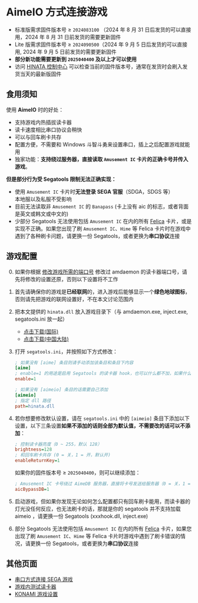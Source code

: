 # AimeIO 方式连接游戏

* 标准版需求固件版本号 ≥ `2024083100` （2024 年 8 月 31 日后发货的可以直接用，2024 年 8 月 31 日前发货的需要更新固件
* Lite 版需求固件版本号 ≥ `2024090500`（2024 年 9 月 5 日后发货的可以直接用, 2024 年 9 月 5 日前发货的需要更新固件
* **部分新功能需要更新到 `2025040400` 及以上才可以使用**
* 访问 [HINATA 控制中心](https://cc.neri.moe) 可以检查当前的固件版本号，通常在发货时会刷入发货当天的最新版固件


## 食用须知
使用 **AimeIO** 时的好处：
* 支持游戏内热插拔读卡器
* 读卡速度相比串口协议会稍快
* 可以与回车刷卡共存
* 配置方便，不需要和 Windows 斗智斗勇来设置串口，插上之后配置游戏就能用
* 独家功能：**支持绕过服务器，直接读取 `Amusement IC` 卡片的正确卡号并传入游戏**。

**但是部分行为受 Segatools 限制无法正确实现：**
* 使用 `Amusement IC` 卡片时**无法登录 SEGA 官服**（SDGA，SDGS 等）  
本地服以及私服不受影响
* 目前无法读取非 `Amusement IC` 的 `Banapass` (卡上没有 aic 的标志，或者背面是英文或韩文或中文的)
* 少部分 Segatools 无法使用包括 `Amusement IC` 在内的所有 [Felica](https://zh.wikipedia.org/wiki/FeliCa) 卡片，或是实现不正确。如果您出现了刷 `Amusement IC`、`Hime` 等 Felica 卡片时在游戏中遇到了各种刷卡问题，请更换一份 Segatools，或者更换为**串口协议**连接

## 游戏配置
0. 如果你根据 [修改游戏所需的端口号](com_port.md) 修改过 amdaemon 的读卡器端口号，请先将修改的设置还原，否则以下设置将不工作
1. 首先请确保你的游戏是**已经联网**的，进入游戏后能够显示一个**绿色地球图标**，否则请先把游戏的联网设置好，不在本文讨论范围内
2. 把本文提供的 `hinata.dll` 放入游戏目录下（与 amdaemon.exe, inject.exe, segatools.ini 放一起）   
   * [点击下载(国际)](https://github.com/nerimoe/hinata-neo-pub/raw/refs/heads/master/hinata.dll)
   * [点击下载(中国大陆)](https://gitee.com/nerimoe/hinata-pub/raw/master/hinata.dll)

3. 打开 `segatools.ini`，并按照如下方式修改：

   ```ini
   ; 如果没有 [aime] 条目则请手动添加该条目和条目下内容
   [aime]
   ; enable=1 的用途是启用 Segatools 的读卡器 hook，也可以什么都不加，如果什么都不加的话默认是启用的
   enable=1

   ; 如果没有 [aimeio] 条目的话需要自己添加
   [aimeio]
   ; 指定 dll 路径
   path=hinata.dll
   ```

4. 若你想要修改默认设置，请在 `segatools.ini` 中的 `[aimeio]` 条目下添加以下设置，以下三条设置**如果不添加的话则全部为默认值，不需要改的话可以不添加**：

   ```ini
   ; 控制读卡器亮度（0 ~ 255，默认 128）
   brightness=128
   ; 和回车刷卡共存 (0 = 关，1 = 开，默认开)
   enableReturnKey=1
   ```

   如果你的固件版本号 ≥ `2025040400`，则可以继续添加：

   ```ini
   ; Amusement IC 卡号绕过 AimeDB 服务器，直接将卡号发送给服务器（0 = 关，1 = 开，默认开）
   aicBypassDB=1
   ```

5. 启动游戏，但如果你发现无论如何怎么配置都只有回车刷卡能用，而读卡器的灯光没任何反应，也无法刷卡的话，那就是你的 segatools 并不支持加载 aimeio ，请更换一份 Segatools (xxxhook.dll, inject.exe)
6. 部分 Segatools 无法使用包括 `Amusement IC` 在内的所有 [Felica](https://zh.wikipedia.org/wiki/FeliCa) 卡片，如果您出现了刷 `Amusement IC`、`Hime` 等 Felica 卡片时游戏中遇到了刷卡错误的情况，请更换一份 Segatools，或者更换为**串口协议**连接


## 其他页面
* [串口方式连接 SEGA 游戏](serial.md)
* [游戏内测试读卡器](in_game_test.md)
* [KONAMI 游戏设置](../KONAMI/index.md)